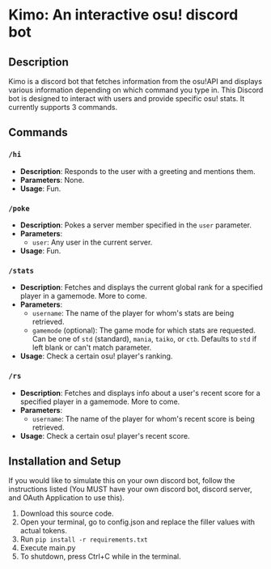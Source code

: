 # Kimo: An interactive osu! discord bot

## Description

Kimo is a discord bot that fetches information from the osu!API and displays various information depending on which command you type in.
This Discord bot is designed to interact with users and provide specific osu! stats. It currently supports 3 commands.

## Commands

### `/hi`
- **Description**: Responds to the user with a greeting and mentions them.
- **Parameters**: None.
- **Usage**: Fun.

### `/poke`
- **Description**: Pokes a server member specified in the `user` parameter.
- **Parameters**:
    - `user`: Any user in the current server.
- **Usage**: Fun.

### `/stats`
- **Description**: Fetches and displays the current global rank for a specified player in a gamemode. More to come.
- **Parameters**:
    - `username`: The name of the player for whom's stats are being retrieved.
    - `gamemode` (optional): The game mode for which stats are requested. Can be one of `std` (standard), `mania`, `taiko`, or `ctb`. Defaults to `std` if left blank or can't match parameter.
- **Usage**: Check a certain osu! player's ranking.

### `/rs`
- **Description**: Fetches and displays info about a user's recent score for a specified player in a gamemode. More to come.
- **Parameters**:
    - `username`: The name of the player for whom's recent score is being retrieved.
- **Usage**: Check a certain osu! player's recent score.

## Installation and Setup
If you would like to simulate this on your own discord bot, follow the instructions listed (You MUST have your own discord bot, discord server, and OAuth Application to use this).
1) Download this source code.
2) Open your terminal, go to config.json and replace the filler values with actual tokens.
3) Run `pip install -r requirements.txt`
4) Execute main.py
5) To shutdown, press Ctrl+C while in the terminal.